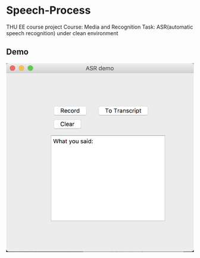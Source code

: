 # Speech-Process
THU EE course project
Course: Media and Recognition
Task: ASR(automatic speech recognition) under clean environment

## Demo 
![alt text](demo.png)

